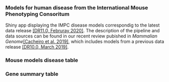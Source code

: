 ### Models for human disease from the International Mouse Phenotyping Consoritum
Shiny app displaying the IMPC disease models correspondig to the latest data release [[DR11.0, Februray 2020]](https://www.mousephenotype.org/data/release). The description of the pipeline and data sources can be found in our recent review pubished in *Mammalian Genome*[[Cacheiro et al. 2019]](https://link.springer.com/article/10.1007/s00335-019-09804-5), which includes models from a previous data release [[DR10.0, March 2019]](https://www.mousephenotype.org/data/previous-releases/10.0).

### Mouse models disease table

### Gene summary table
